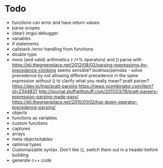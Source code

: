# Todo
  * functions can error and have return values
  * parse scopes
  * (dear) imgui debugger
  * variables
  * if statements
  * callstack /error handling from functions
  * double type
  * more (and valid) arithmetics (-/*% operators) and ()
    parse with https://eli.thegreenplace.net/2012/08/02/parsing-expressions-by-precedence-climbing seems sensible?
    bodmas/pemdas - solve precedence by not allowing different precedence in the same expression without () to clarify what you really mean?
    pratt parser?
      https://dev.to/jrop/pratt-parsing
      https://news.ycombinator.com/item?id=2344837
        http://journal.stuffwithstuff.com/2011/03/19/pratt-parsers-expression-parsing-made-easy/
        https://eli.thegreenplace.net/2010/01/02/top-down-operator-precedence-parsing/
  * objects
  * functions as variables
  * custom functions
  * captures
  * arrays
  * meta objects/tables
  * optional types
  * Customaizable syntax. Don't like {}, switch them out in a header before building
  * generate c++ code

